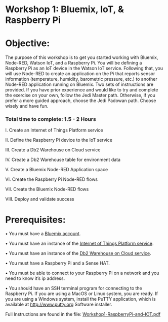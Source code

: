 Workshop 1: Bluemix, IoT, & Raspberry Pi
================================

Objective:
===========

The purpose of this workshop is to get you started working with Bluemix,
Node-RED, Watson IoT, and a Raspberry Pi. You will be defining a
Raspberry Pi as an IoT device in the Watson IoT service. Following that,
you will use Node-RED to create an application on the Pi that reports
sensor information (temperature, humidity, barometric pressure, etc.) to
another Node-RED application running on Bluemix. Two sets of
instructions are provided. If you have prior experience and would like
to try and complete the exercise on your own, follow the Jedi Master
path. Otherwise, if you prefer a more guided approach, choose the Jedi
Padowan path. Choose wisely and have fun.

### Total time to complete: 1.5 - 2 Hours

I. Create an Internet of Things Platform service

II. Define the Raspberry Pi device to the IoT service

III. Create a Db2 Warehouse on Cloud service

IV. Create a Db2 Warehouse table for environment data

V. Create a Bluemix Node-RED Application space

VI. Create the Raspberry Pi Node-RED flows

VII. Create the Bluemix Node-RED flows

VIII. Deploy and validate success

Prerequisites:
==============

• You must have a [Bluemix account](https://www.bluemix.net).

• You must have an instance of the [Internet of Things Platform service](https://console.bluemix.net/catalog/services/internet-of-things-platform).

• You must have an instance of the [Db2 Warehouse on Cloud service](https://console.bluemix.net/catalog/services/dashdb).

• You must have a Raspberry Pi and a Sense HAT.

• You must be able to connect to your Raspberry Pi on a network and you need to know it’s ip address.

• You should have an SSH terminal program for connecting to the Raspberry Pi. If you are using a MacOS or Linux system, you are ready. If you are using a Windows system, install the PuTTY application, which is available at http://www.putty.org Software installer.

Full Instructions are found in the file:
[Workshop1-RaspberryPi-and-IOT.pdf](Workshop1-RaspberryPi-and-IOT.pdf)
